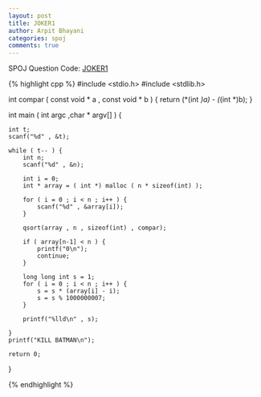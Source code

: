 ```yaml
---
layout: post
title: JOKER1
author: Arpit Bhayani
categories: spoj
comments: true
---
```


SPOJ Question Code: [JOKER1](http://www.spoj.com/problems/JOKER1/)

{% highlight cpp %}
#include <stdio.h>
#include <stdlib.h>

int compar ( const void * a , const void * b ) {
	return (*(int *)a) - (*(int *)b);
}

int main ( int argc ,char * argv[] ) {

	int t;
	scanf("%d" , &t);

	while ( t-- ) {
		int n;
		scanf("%d" , &n);

		int i = 0;
		int * array = ( int *) malloc ( n * sizeof(int) );

		for ( i = 0 ; i < n ; i++ ) {
			scanf("%d" , &array[i]);
		}

		qsort(array , n , sizeof(int) , compar);

		if ( array[n-1] < n ) {
			printf("0\n");
			continue;
		}

		long long int s = 1;
		for ( i = 0 ; i < n ; i++ ) {
			s = s * (array[i] - i);
			s = s % 1000000007;
		}

		printf("%lld\n" , s);

	}
	printf("KILL BATMAN\n");

	return 0;
}

{% endhighlight %}